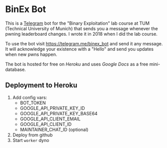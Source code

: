 # BinEx Bot

This is a [Telegram](https://telegram.org/) bot for the "Binary Exploitation" lab course at TUM (Technical University of Munich) that sends you a message whenever the pwning leaderboard changes. I wrote it in 2018 when I did the lab course.

To use the bot visit <https://telegram.me/binex_bot> and send it any message. It will acknowledge your existence with a "Hello" and send you updates when new pwns happen.

The bot is hosted for free on *Heroku* and uses *Google Docs* as a free mini-database.

## Deployment to Heroku
1. Add config vars:
    - BOT_TOKEN
    - GOOGLE_API_PRIVATE_KEY_ID
    - GOOGLE_API_PRIVATE_KEY_BASE64
    - GOOGLE_API_CLIENT_EMAIL
    - GOOGLE_API_CLIENT_ID
    - MAINTAINER_CHAT_ID (optional)
2. Deploy from github
3. Start `worker` dyno
